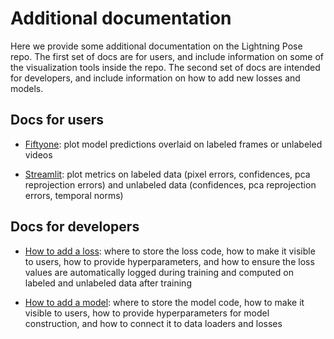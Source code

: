 # Additional documentation

Here we provide some additional documentation on the Lightning Pose repo. The first set of docs are
for users, and include information on some of the visualization tools inside the repo. The second
set of docs are intended for developers, and include information on how to add new losses and 
models.

## Docs for users
* [Fiftyone](fiftyone.md): plot model predictions overlaid on labeled frames or unlabeled videos

* [Streamlit](apps.md): plot metrics on labeled data (pixel errors, confidences, pca reprojection 
errors) and unlabeled data (confidences, pca reprojection errors, temporal norms)


## Docs for developers

* [How to add a loss](add_a_loss.md): 
where to store the loss code, 
how to make it visible to users,
how to provide hyperparameters,
and how to ensure the loss values are automatically logged during training and computed on labeled
and unlabeled data after training

* [How to add a model](add_a_model.md): 
where to store the model code,
how to make it visible to users, 
how to provide hyperparameters for model construction, 
and how to connect it to data loaders and losses
